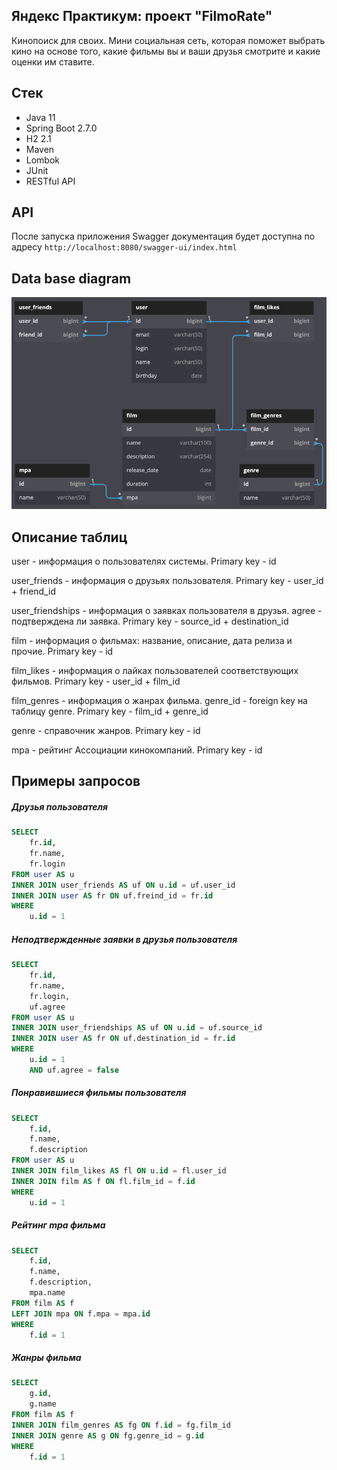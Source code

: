 ## Яндекс Практикум: проект "FilmoRate"

Кинопоиск для своих. Мини социальная сеть, которая поможет выбрать кино на основе того, какие фильмы вы и ваши друзья смотрите и какие оценки им ставите.

## Стек

* Java 11
* Spring Boot 2.7.0
* H2 2.1
* Maven
* Lombok
* JUnit
* RESTful API

## API

После запуска приложения Swagger документация будет доступна по адресу `http://localhost:8080/swagger-ui/index.html`

## Data base diagram

![db_diagram.png](src/main/resources/assets/db_diagram.png)

## Описание таблиц

user - информация о пользователях системы. Primary key - id

user_friends - информация о друзьях пользователя. Primary key - user_id + friend_id

user_friendships - информация о заявках пользователя в друзья. agree - подтверждена ли заявка. Primary key - source_id + destination_id

film - информация о фильмах: название, описание, дата релиза и прочие. Primary key - id

film_likes - информация о лайках пользователей соответствующих фильмов. Primary key - user_id + film_id

film_genres - информация о жанрах фильма. genre_id - foreign key на таблицу genre. Primary key - film_id + genre_id

genre - справочник жанров. Primary key - id

mpa - рейтинг Ассоциации кинокомпаний. Primary key - id

## Примеры запросов

##### Друзья пользователя

```SQL
SELECT
    fr.id,
    fr.name,
    fr.login
FROM user AS u
INNER JOIN user_friends AS uf ON u.id = uf.user_id
INNER JOIN user AS fr ON uf.freind_id = fr.id
WHERE
    u.id = 1
```

##### Неподтвержденные заявки в друзья пользователя

```SQL
SELECT
    fr.id,
    fr.name,
    fr.login,
    uf.agree
FROM user AS u
INNER JOIN user_friendships AS uf ON u.id = uf.source_id
INNER JOIN user AS fr ON uf.destination_id = fr.id
WHERE
    u.id = 1
    AND uf.agree = false
```

##### Понравившиеся фильмы пользователя

```SQL
SELECT
    f.id,
    f.name,
    f.description
FROM user AS u
INNER JOIN film_likes AS fl ON u.id = fl.user_id
INNER JOIN film AS f ON fl.film_id = f.id
WHERE
    u.id = 1
```

##### Рейтинг mpa фильма

```SQL
SELECT
    f.id,
    f.name,
    f.description,
    mpa.name
FROM film AS f
LEFT JOIN mpa ON f.mpa = mpa.id
WHERE
    f.id = 1
```

##### Жанры фильма

```SQL
SELECT
    g.id,
    g.name
FROM film AS f
INNER JOIN film_genres AS fg ON f.id = fg.film_id
INNER JOIN genre AS g ON fg.genre_id = g.id
WHERE
    f.id = 1
```
